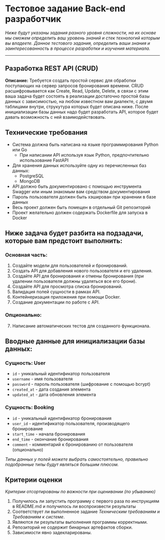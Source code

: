 # Тестовое задание Back-end разработчик
*Ниже будут указаны задания разного уровня сложности, на их основе мы сможем определить ваш уровень знаний и стек технологий которым вы владеете. Данное тестового задания, определить ваши знания и заинтересованность в процессе разработки и изучения материала.*
___
## Разработка REST API (CRUD)

**Описание:** Требуется создать простой сервис для обработки поступающих на сервер запросов бронирования времени. CRUD расшифровывается как Create, Read, Update, Delete, в связи с этим ваша задача будет состоять в реализации достаточно простой базы данных с зависимостью, на любом известном вам диалекте, с двумя таблицами внутри, струкутура которых будет описана ниже. После инициализации базы данных надо будет разработать API, которое будет давать возможность с ней взаимодействовать.

## Технические требования
- Система должна быть написана на языке программирования Python или Go
    - При написании API используя язык Python, предпочтительно использование FastAPI
- Для хранения данных используйте одну из перечисленных баз данных:
    - PostgreSQL
    - MongoDB
- API должно быть документировано с помощью инструмента Swagger или иным знакомым вам средством документирования
- Пароль пользователя должен быть хэширован при хранении в базе данных
- Весь проект должен быть помещен в отдельный Git репозиторий
- Проект желательно должен содержать Dockerfile для запуска в Docker

## Ниже задача будет разбита на подзадачи, которые вам предстоит выполнить:
### Основная часть:
1. Создайте модели для пользователей и бронирований.
2. Создать API для добавления нового пользователя и его удаления.
3. Создайте API для бронирования и отмены бронирования (при удалении пользователя должны удаляться все его брони).
4. Создайте API для просмотра списка бронирований.
5. Валидация полей сущности в рамках API.
6. Контейнеризация приложения при помощи Docker.
7. Создание документации по работе с API.

### Опционально:
7. Написание автоматических тестов для созданного функционала.

## Вводные данные для инициализации базы данных:

### Сущность: User
- `id` - уникальный идентификатор пользователя
- `username` - имя пользователя
- `password` - пароль пользователя (шифрование с помощью bcrypt)
- `created_at` - дата создания элемента
- `updated_at` - дата обновления элемента

### Сущность: Booking
- `id` - уникальный идентификатор бронирования
- `user_id` - идентификатор пользователя, производящего бронирование
- `start_time` - начала бронирования
- `end_time` - окончание бронирования
- `comment` - комментарий к бронированию от пользователя (опционально)

*Типы данных у полей можете выбрать самостоятельно, правильно подобранные типы будут являться большим плюсом.*

## Критерии оценки
*Критерии отсортированы по важности при оценивании (по убыванию)*

1. Получилось ли запустить программу с первого раза по инструкциям в README.md и
получилось ли воспроизвести результаты
2. Соответствует ли выполненное задание *Техническим требованиям* и *Требованиям к системе*.
3. Являются ли результаты выполнения программы корректными.
4. Репозиторий не содержит бинарных артефактов сборки.
5. Зависимости явно задекларированы.
